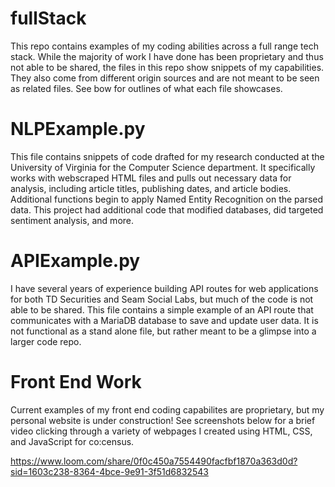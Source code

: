 # fullStack
This repo contains examples of my coding abilities across a full range tech stack. While the majority of work I have done has been proprietary and thus not able to be shared, the files in this repo show snippets of my capabilities. They also come from different origin sources and are not meant to be seen as related files. See bow for outlines of what each file showcases. 

# NLPExample.py

This file contains snippets of code drafted for my research conducted at the University of Virginia for the Computer Science department. It specifically works with webscraped HTML files and pulls out necessary data for analysis, including article titles, publishing dates, and article bodies. Additional functions begin to apply Named Entity Recognition on the parsed data. This project had additional code that modified databases, did targeted sentiment analysis, and more. 

# APIExample.py 

I have several years of experience building API routes for web applications for both TD Securities and Seam Social Labs, but much of the code is not able to be shared. This file contains a simple example of an API route that communicates with a MariaDB database to save and update user data. It is not functional as a stand alone file, but rather meant to be a glimpse into a larger code repo. 

# Front End Work 

Current examples of my front end coding capabilites are proprietary, but my personal website is under construction! See screenshots below for a brief video clicking through a variety of webpages I created using HTML, CSS, and JavaScript for co:census. 

https://www.loom.com/share/0f0c450a7554490facfbf1870a363d0d?sid=1603c238-8364-4bce-9e91-3f51d6832543


